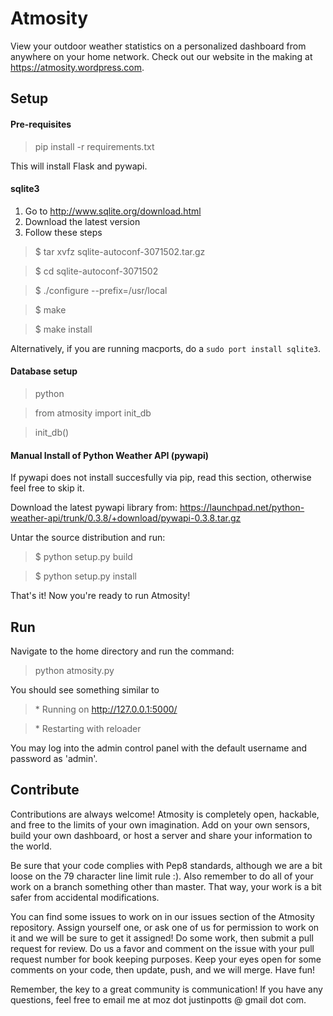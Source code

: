 Atmosity
========
View your outdoor weather statistics on a personalized dashboard from anywhere on your home network.
Check out our website in the making at https://atmosity.wordpress.com.

## Setup

#### Pre-requisites

> pip install -r requirements.txt

This will install Flask and pywapi.

#### sqlite3
  1. Go to http://www.sqlite.org/download.html
  2. Download the latest version
  3. Follow these steps

> $ tar xvfz sqlite-autoconf-3071502.tar.gz

> $ cd sqlite-autoconf-3071502

> $ ./configure --prefix=/usr/local

> $ make

> $ make install

Alternatively, if you are running macports, do a `sudo port install sqlite3`.

#### Database setup

> python

> from atmosity import init_db

> init_db()

#### Manual Install of Python Weather API (pywapi)

If pywapi does not install succesfully via pip, read this section, otherwise feel free to skip it.

Download the latest pywapi library from: https://launchpad.net/python-weather-api/trunk/0.3.8/+download/pywapi-0.3.8.tar.gz

Untar the source distribution and run:

> $ python setup.py build

> $ python setup.py install

That's it! Now you're ready to run Atmosity!

## Run

Navigate to the home directory and run the command:
>python atmosity.py

You should see something similar to

> \* Running on http://127.0.0.1:5000/

> \* Restarting with reloader

You may log into the admin control panel with the default username and password as 'admin'.

## Contribute
Contributions are always welcome! Atmosity is completely open, hackable, and free to the limits of your own imagination.
Add on your own sensors, build your own dashboard, or host a server and share your information to the world.

Be sure that your code complies with Pep8 standards, although we are a bit loose on the 79 character line limit rule :).
Also remember to do all of your work on a branch something other than master. That way, your work is a bit safer from
accidental modifications.

You can find some issues to work on in our issues section of the Atmosity repository. Assign yourself one, or ask one of us for
permission to work on it and we will be sure to get it assigned! Do some work, then submit a pull request for review. Do us
a favor and comment on the issue with your pull request number for book keeping purposes. Keep your eyes open for some comments
on your code, then update, push, and we will merge. Have fun!

Remember, the key to a great community is communication! If you have any questions, feel free to email me at moz dot justinpotts
@ gmail dot com.
